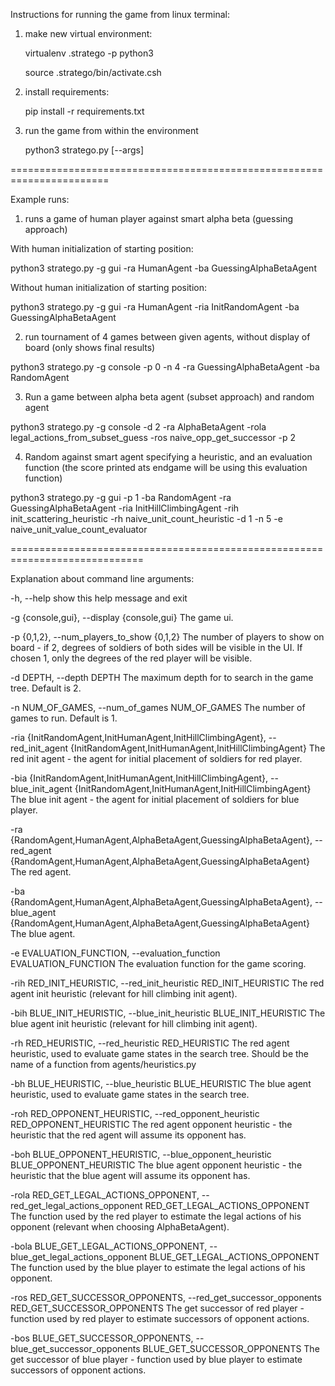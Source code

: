 Instructions for running the game from linux terminal:

1. make new virtual environment:

    virtualenv .stratego -p python3

    source .stratego/bin/activate.csh

2. install requirements:
    
    pip install -r requirements.txt
    
3. run the game from within the environment

    python3 stratego.py [--args]


=======================================================================


Example runs:

1. runs a game of human player against smart alpha beta (guessing approach)

With human initialization of starting position:

python3 stratego.py -g gui -ra HumanAgent -ba GuessingAlphaBetaAgent

Without human initialization of starting position:

python3 stratego.py -g gui -ra HumanAgent -ria InitRandomAgent -ba GuessingAlphaBetaAgent


2. run tournament of 4 games between given agents, without display of board (only shows final results)

python3 stratego.py -g console -p 0 -n 4 -ra GuessingAlphaBetaAgent -ba RandomAgent

3. Run a game between alpha beta agent (subset approach) and random agent

python3 stratego.py -g console -d 2 -ra AlphaBetaAgent -rola legal_actions_from_subset_guess -ros 
naive_opp_get_successor -p 2

4. Random against smart agent specifying a heuristic, and an evaluation function (the score printed ats endgame 
   will be using this evaluation function)

python3 stratego.py -g gui -p 1 -ba RandomAgent -ra GuessingAlphaBetaAgent -ria InitHillClimbingAgent -rih 
init_scattering_heuristic -rh naive_unit_count_heuristic -d 1 -n 5 -e naive_unit_value_count_evaluator
    

=============================================================================


Explanation about command line arguments:

  -h, --help            show this help message and exit

  -g {console,gui}, --display {console,gui}
                        The game ui.

  -p {0,1,2}, --num_players_to_show {0,1,2}
                        The number of players to show on board - if 2, degrees of soldiers of both sides will be 
                        visible in the UI. If chosen 1, only the degrees of the red player will be visible.

  -d DEPTH, --depth DEPTH
                        The maximum depth for to search in the game tree. Default is 2.

  -n NUM_OF_GAMES, --num_of_games NUM_OF_GAMES
                        The number of games to run. Default is 1.

  -ria {InitRandomAgent,InitHumanAgent,InitHillClimbingAgent}, --red_init_agent {InitRandomAgent,InitHumanAgent,InitHillClimbingAgent}
                        The red init agent - the agent for initial placement of soldiers for red player.

  -bia {InitRandomAgent,InitHumanAgent,InitHillClimbingAgent}, --blue_init_agent {InitRandomAgent,InitHumanAgent,InitHillClimbingAgent}
                        The blue init agent - the agent for initial placement of soldiers for blue player.

  -ra {RandomAgent,HumanAgent,AlphaBetaAgent,GuessingAlphaBetaAgent}, --red_agent {RandomAgent,HumanAgent,AlphaBetaAgent,GuessingAlphaBetaAgent}
                        The red agent.

  -ba {RandomAgent,HumanAgent,AlphaBetaAgent,GuessingAlphaBetaAgent}, --blue_agent {RandomAgent,HumanAgent,AlphaBetaAgent,GuessingAlphaBetaAgent}
                        The blue agent.

  -e EVALUATION_FUNCTION, --evaluation_function EVALUATION_FUNCTION
                        The evaluation function for the game scoring.

  -rih RED_INIT_HEURISTIC, --red_init_heuristic RED_INIT_HEURISTIC
                        The red agent init heuristic (relevant for hill climbing init agent).

  -bih BLUE_INIT_HEURISTIC, --blue_init_heuristic BLUE_INIT_HEURISTIC
                        The blue agent init heuristic (relevant for hill climbing init agent).

  -rh RED_HEURISTIC, --red_heuristic RED_HEURISTIC
                        The red agent heuristic, used to evaluate game states in the search tree. Should be the name 
                        of a function from agents/heuristics.py

  -bh BLUE_HEURISTIC, --blue_heuristic BLUE_HEURISTIC
                        The blue agent heuristic, used to evaluate game states in the search tree.

  -roh RED_OPPONENT_HEURISTIC, --red_opponent_heuristic RED_OPPONENT_HEURISTIC
                        The red agent opponent heuristic - the heuristic that the red agent will assume its opponent 
                        has.

  -boh BLUE_OPPONENT_HEURISTIC, --blue_opponent_heuristic BLUE_OPPONENT_HEURISTIC
                        The blue agent opponent heuristic - the heuristic that the blue agent will assume its opponent 
                        has.

  -rola RED_GET_LEGAL_ACTIONS_OPPONENT, --red_get_legal_actions_opponent RED_GET_LEGAL_ACTIONS_OPPONENT
                        The function used by the red player to estimate the legal actions of his opponent (relevant 
                        when choosing AlphaBetaAgent).

  -bola BLUE_GET_LEGAL_ACTIONS_OPPONENT, --blue_get_legal_actions_opponent BLUE_GET_LEGAL_ACTIONS_OPPONENT
                        The function used by the blue player to estimate the legal actions of his opponent.

  -ros RED_GET_SUCCESSOR_OPPONENTS, --red_get_successor_opponents RED_GET_SUCCESSOR_OPPONENTS
                        The get successor of red player - function used by red player to estimate successors of 
                        opponent actions.

  -bos BLUE_GET_SUCCESSOR_OPPONENTS, --blue_get_successor_opponents BLUE_GET_SUCCESSOR_OPPONENTS
                        The get successor of blue player - function used by blue player to estimate successors of 
                        opponent actions.
